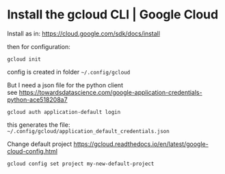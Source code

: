 # Install the gcloud CLI | Google Cloud

Install as in:
https://cloud.google.com/sdk/docs/install

then for configuration:

    gcloud init

config is created in folder `~/.config/gcloud`

But I need a json file for the python client  
see https://towardsdatascience.com/google-application-credentials-python-ace518208a7

    gcloud auth application-default login

this generates the file: `~/.config/gcloud/application_default_credentials.json`

Change default project https://gcloud.readthedocs.io/en/latest/google-cloud-config.html

    gcloud config set project my-new-default-project

